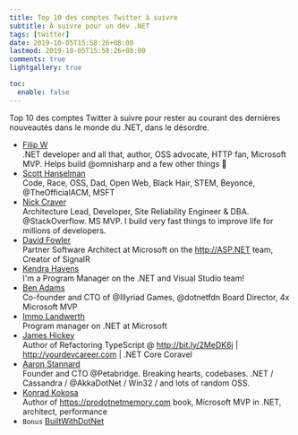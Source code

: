 ```yaml
---
title: Top 10 des comptes Twitter à suivre
subtitle: À suivre pour un dév .NET
tags: [twitter]
date: 2019-10-05T15:58:26+08:00
lastmod: 2019-10-05T15:58:26+08:00
comments: true
lightgallery: true

toc:
  enable: false
---
```

Top 10 des comptes Twitter à suivre pour rester au courant des dernières nouveautés dans le monde du .NET, dans le désordre.

 - [Filip W](https://twitter.com/filip_woj)    
 .NET developer and all that, author, OSS advocate, HTTP fan, Microsoft MVP. Helps build @omnisharp and a few other things 🦄
 - [Scott Hanselman](https://twitter.com/shanselman)    
 Code, Race, OSS, Dad, Open Web, Black Hair, STEM, Beyoncé, @TheOfficialACM, MSFT
 - [Nick Craver](https://twitter.com/Nick_Craver)    
 Architecture Lead, Developer, Site Reliability Engineer & DBA. @StackOverflow. MS MVP. I build very fast things to improve life for millions of developers.
 - [David Fowler](https://twitter.com/davidfowl)    
 Partner Software Architect at Microsoft on the http://ASP.NET team, Creator of SignalR
 - [Kendra Havens](https://twitter.com/gotheap)    
 I'm a Program Manager on the .NET and Visual Studio team!
 - [Ben Adams](https://twitter.com/ben_a_adams)    
 Co-founder and CTO of @Illyriad Games, @dotnetfdn Board Director, 4x Microsoft MVP
 - [Immo Landwerth](https://twitter.com/terrajobst)    
 Program manager on .NET at Microsoft
 - [James Hickey](https://twitter.com/jamesmh_dev)    
 Author of Refactoring TypeScript @ http://bit.ly/2MeDK6j | http://yourdevcareer.com | .NET Core Coravel
 - [Aaron Stannard](https://twitter.com/Aaronontheweb)    
 Founder and CTO @Petabridge. Breaking hearts, codebases. .NET / Cassandra / @AkkaDotNet / Win32 / and lots of random OSS.
 - [Konrad Kokosa](https://twitter.com/konradkokosa)    
 Author of https://prodotnetmemory.com book, Microsoft MVP in .NET, architect, performance
 - `Bonus` [BuiltWithDotNet](https://twitter.com/BuiltWithDotNet)
